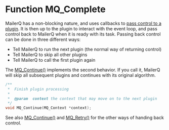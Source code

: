 # Function MQ_Complete

MailerQ has a non-blocking nature, and uses callbacks to [pass control to a plugin](/documentation/eventloop). It is then up to the plugin to interact with the event loop, and pass control back to MailerQ when it is ready with its task. Passing back control can be done in three different ways:

*   Tell MailerQ to run the next plugin (the normal way of returning control)
*   Tell MailerQ to skip all other plugins
*   Tell MailerQ to call the first plugin again

The [MQ_Continue()](/documentation/mq_complete) implements the second behavior. If you call it, MailerQ will skip all subsequent plugins and continues with its original algorithm.

````c
/**
 *  Finish plugin processing
 *
 *  @param  context the context that may move on to the next plugin
 */
void MQ_Continue(MQ_Context *context);
````

See also [MQ_Continue()](/documentation/mq_continue) and [MQ_Retry()](/documentation/mq_retry) for the other ways of handing back control.